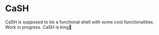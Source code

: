 # CaSH
CaSH is supposed to be a functional shell with some cool functionalities. Work in progress. CaSH is king💸
